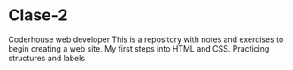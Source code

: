 # Clase-2
Coderhouse web developer
This is a repository with notes and exercises to begin creating a web site.
My first steps into HTML and CSS. Practicing structures and labels
